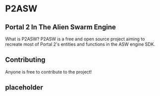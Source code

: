 # P2ASW
## Portal 2 In The Alien Swarm Engine
What is P2ASW?
P2ASW is a free and open source project aiming to recreate most of Portal 2's entities and functions in the ASW engine SDK.

## Contributing
Anyone is free to contribute to the project!

## placeholder
